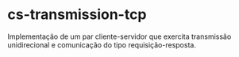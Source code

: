 # cs-transmission-tcp
 Implementação de um par cliente-servidor que exercita transmissão unidirecional e comunicação do tipo requisição-resposta.
